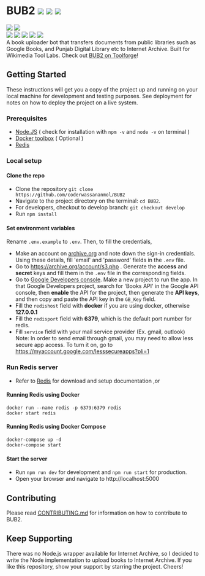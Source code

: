 # BUB2 ![](https://img.shields.io/github/forks/coderwassananmol/BUB2?style=social) ![](https://img.shields.io/github/stars/coderwassananmol/BUB2?style=social) ![](https://img.shields.io/github/watchers/coderwassananmol/BUB2?style=social) <br>

![](https://img.shields.io/github/repo-size/coderwassananmol/BUB) ![](https://img.shields.io/github/license/coderwassananmol/BUB2?color=red)<br>
![](https://img.shields.io/github/issues/coderwassananmol/BUB2?color=green) ![](https://img.shields.io/github/issues-pr/coderwassananmol/BUB2?color=green) ![](https://img.shields.io/github/downloads/coderwassananmol/BUB2/total) ![](https://img.shields.io/github/last-commit/coderwassananmol/BUB2) ![](https://img.shields.io/github/contributors/coderwassananmol/BUB2)<br>
A book uploader bot that transfers documents from public libraries such as Google Books, and Punjab Digital Library etc to Internet Archive. Built for Wikimedia Tool Labs. Check out [BUB2 on Toolforge](https://bub2.toolforge.org)!

## Getting Started

These instructions will get you a copy of the project up and running on your local machine for development and testing purposes. See deployment for notes on how to deploy the project on a live system.

### Prerequisites

- [Node.JS](https://nodejs.org/en/download/) ( check for installation with `npm -v` and `node -v` on terminal )
- [Docker toolbox](https://docs.docker.com/toolbox/toolbox_install_windows/) ( Optional )
- [Redis](https://redis.io/)

### Local setup

#### Clone the repo

- Clone the repository `git clone https://github.com/coderwassananmol/BUB2`
- Navigate to the project directory on the terminal: `cd BUB2`.
- For developers, checkout to develop branch: `git checkout develop`
- Run `npm install`

#### Set environment variables

Rename `.env.example` to `.env`. Then, to fill the credentials,

- Make an account on [archive.org](https://archive.org) and note down the sign-in credentials. Using these details, fill 'email' and 'password' fields in the `.env` file.
- Go to https://archive.org/account/s3.php . Generate the **access** and **secret** keys and fill
  them in the `.env` file in the corresponding fields.
- Go to [Google Developers console](https://console.developers.google.com/getting-started). Make a new project to run the app. In that Google Developers project, search for 'Books API' in the Google API console, then **enable** the API for the project, then generate the **API keys**, and then copy and paste the API key in the `GB_Key` field.
- Fill the `redishost` field with **docker** if you are using docker, otherwise **127.0.0.1**
- Fill the `redisport` field with **6379**, which is the default port number for redis.
- Fill `service` field with your mail service provider (Ex. gmail, outlook)
  Note: In order to send email through gmail, you may need to allow less secure app access. To turn it on, go to https://myaccount.google.com/lesssecureapps?pli=1

### Run Redis server

- Refer to [Redis](https://redis.io/download) for download and setup documentation ,or

#### Running Redis using Docker

```
docker run --name redis -p 6379:6379 redis
docker start redis
```

#### Running Redis using Docker Compose

```
docker-compose up -d
docker-compose start
```

#### Start the server

- Run `npm run dev` for development and `npm run start` for production.
- Open your browser and navigate to http://localhost:5000

## Contributing

Please read [CONTRIBUTING.md](https://github.com/coderwassananmol/BUB2/blob/develop/CONTRIBUTING.md) for information on how to contribute to BUB2.

## Keep Supporting

There was no Node.js wrapper available for Internet Archive, so I decided to write the Node implementation to upload books to Internet Archive. If you like this repository, show your support by starring the project. Cheers!
